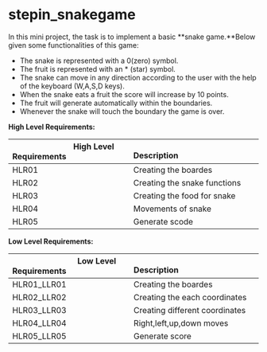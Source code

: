 # stepin_snakegame
In this mini project, the task is to implement a basic **snake game.**Below given some functionalities of this game:

- The snake is represented with a 0(zero) symbol.
- The fruit is represented with an * (star) symbol.
- The snake can move in any direction according to the user with the help of the keyboard (W,A,S,D keys).
- When the snake eats a fruit the score will increase by 10 points.
- The fruit will generate automatically within the boundaries.
- Whenever the snake will touch the boundary the game is over.


**High Level Requirements:**

|`               `**High Level Requirements**|`                                 `**Description**|
| :- | :- |
|HLR01|Creating the boardes|
|HLR02|Creating the snake functions|
|HLR03|Creating the food for snake|
|HLR04|Movements of snake|
|HLR05|Generate scode|

**Low Level Requirements:**

|`                `**Low Level Requirements**|`                             `**Description**|
| :- | :- |
|HLR01\_LLR01|Creating the boardes|
|HLR02\_LLR02|Creating the each coordinates|
|HLR03\_LLR03|Creating different coordinates|
|HLR04\_LLR04|Right,left,up,down moves|
|HLR05\_LLR05|Generate score|

